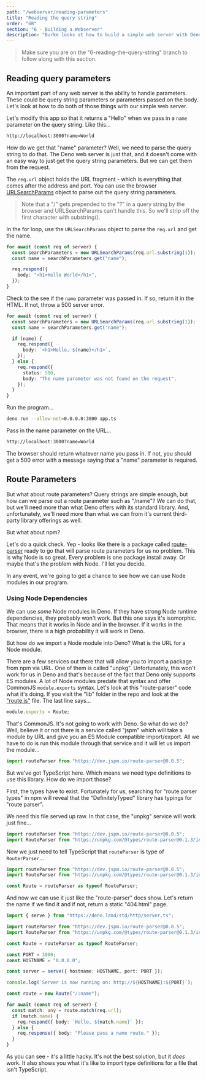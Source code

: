 ```yaml
---
path: "/webserver/reading-parameters"
title: "Reading the query string"
order: "6B"
section: "6 - Building a Webserver"
description: "Burke looks at how to build a simple web server with Deno"
---
```


> Make sure you are on the "6-reading-the-query-string" branch to follow along with this section.

## Reading query parameters

An important part of any web server is the ability to handle parameters. These could be query string parameters or parameters passed on the body. Let's look at how to do both of those things with our simple web server.

Let's modify this app so that it returns a "Hello" when we pass in a `name` parameter on the query string. Like this...

```bash
http://localhost:3000?name=World
```

How do we get that "name" parameter? Well, we need to parse the query string to do that. The Deno web server is just that, and it doesn't come with an easy way to just get the query string parameters. But we can get them from the request.

The `req.url` object holds the URL fragment - which is everything that comes after the address and port. You can use the browser [URLSearchParams](https://developer.mozilla.org/en-US/docs/Web/API/URLSearchParams) object to parse out the query string parameters.

> Note that a "/" gets prepended to the "?" in a query string by the browser and URLSearchParams can't handle this. So we'll strip off the first character with substring().

In the for loop, use the `URLSearchParams` object to parse the `req.url` and get the name.

```typescript
for await (const req of server) {
  const searchParameters = new URLSearchParams(req.url.substring(1));
  const name = searchParameters.get("name");

  req.respond({
    body: "<h1>Hello World</h1>",
  });
}
```

Check to the see if the `name` parameter was passed in. If so, return it in the HTML. If not, throw a 500 server error.

```typescript
for await (const req of server) {
  const searchParameters = new URLSearchParams(req.url.substring(1));
  const name = searchParameters.get("name");

  if (name) {
    req.respond({
      body: `<h1>Hello, ${name}</h1>`,
    });
  } else {
    req.respond({
      status: 500,
      body: "The name parameter was not found on the request",
    });
  }
}
```

Run the program...

```bash
deno run --allow-net=0.0.0.0:3000 app.ts
```

Pass in the name parameter on the URL...

```bash
http://localhost:3000?name=World
```

The browser should return whatever name you pass in. If not, you should get a 500 error with a message saying that a "name" parameter is required.

## Route Parameters

But what about route parameters? Query strings are simple enough, but how can we parse out a route parameter such as "/name"? We can do that, but we'll need more than what Deno offers with its standard library. And, unfortunately, we'll need more than what we can from it's current third-party library offerings as well.

But what about npm?

Let's do a quick check. Yep - looks like there is a package called [route-parser](https://www.npmjs.com/package/route-parser) ready to go that will parse route parameters for us no problem. This is why Node is so great. Every problem is one package install away. Or maybe that's the problem with Node. I'll let you decide.

In any event, we're going to get a chance to see how we can use Node modules in our program.

### Using Node Dependencies

We can use _some_ Node modules in Deno. If they have strong Node runtime dependencies, they probably won't work. But this one says it's isomorphic. That means that it works in Node and in the browser. If it works in the browser, there is a high probability it will work in Deno.

But how do we import a Node module into Deno? What is the URL for a Node module.

There are a few services out there that will allow you to import a package from npm via URL. One of them is called "unpkg". Unfortunately, this won't work for us in Deno and that's because of the fact that Deno only supports ES modules. A lot of Node modules predate that syntax and offer CommonJS `module.exports` syntax. Let's look at this "route-parser" code what it's doing. If you visit the "lib" folder in the repo and look at the ["route.js"](https://github.com/rcs/route-parser/blob/master/lib/route.js) file. The last line says...

```javascript
module.exports = Route;
```

That's CommonJS. It's not going to work with Deno. So what do we do? Well, believe it or not there is a service called "jspm" which will take a module by URL and give you an ES Module compatible import/export. All we have to do is run this module through that service and it will let us import the module...

```typescript
import routeParser from "https://dev.jspm.io/route-parser@0.0.5";
```

But we've got TypeScript here. Which means we need type definitions to use this library. How do we import those?

First, the types have to exist. Fortunately for us, searching for "route parser types" in npm will reveal that the "DefinitelyTyped" library has typings for "route parser".

We need this file served up raw. In that case, the "unpkg" service will work just fine...

```typescript
import routeParser from "https://dev.jspm.io/route-parser@0.0.5";
import RouteParser from "https://unpkg.com/@types/route-parser@0.1.3/index.d.ts";
```

Now we just need to tell TypeScript that `routeParser` is type of `RouterParser`...

```typescript
import routeParser from "https://dev.jspm.io/route-parser@0.0.5";
import RouteParser from "https://unpkg.com/@types/route-parser@0.1.3/index.d.ts";

const Route = routeParser as typeof RouteParser;
```

And now we can use it just like the "route-parser" docs show. Let's return the name if we find it and if not, return a static "404.html" page.

```typescript
import { serve } from "https://deno.land/std/http/server.ts";

import routeParser from "https://dev.jspm.io/route-parser@0.0.5";
import RouteParser from "https://unpkg.com/@types/route-parser@0.1.3/index.d.ts";

const Route = routeParser as typeof RouteParser;

const PORT = 3000;
const HOSTNAME = "0.0.0.0";

const server = serve({ hostname: HOSTNAME, port: PORT });

console.log(`Server is now running on: http://${HOSTNAME}:${PORT}`);

const route = new Route("/:name");

for await (const req of server) {
  const match: any = route.match(req.url);
  if (match.name) {
    req.respond({ body: `Hello, ${match.name}` });
  } else {
    req.response({ body: "Please pass a name route." });
  }
}
```

As you can see - it's a little hacky. It's not the best solution, but it _does_ work. It also shows you what it's like to import type definitions for a file that isn't TypeScript.
